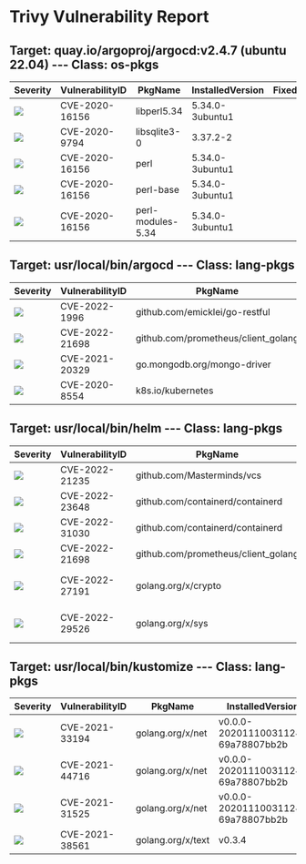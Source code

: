 # Trivy Vulnerability Report




## Target: quay.io/argoproj/argocd:v2.4.7 (ubuntu 22.04) --- Class: os-pkgs
|Severity|VulnerabilityID|PkgName|InstalledVersion|FixedVersion|
|--------|---------------|-------|----------------|------------|
|![](https://img.shields.io/badge/-MEDIUM-yellow)|CVE-2020-16156|libperl5.34|5.34.0-3ubuntu1||
|![](https://img.shields.io/badge/-MEDIUM-yellow)|CVE-2020-9794|libsqlite3-0|3.37.2-2||
|![](https://img.shields.io/badge/-MEDIUM-yellow)|CVE-2020-16156|perl|5.34.0-3ubuntu1||
|![](https://img.shields.io/badge/-MEDIUM-yellow)|CVE-2020-16156|perl-base|5.34.0-3ubuntu1||
|![](https://img.shields.io/badge/-MEDIUM-yellow)|CVE-2020-16156|perl-modules-5.34|5.34.0-3ubuntu1||

## Target: usr/local/bin/argocd --- Class: lang-pkgs
|Severity|VulnerabilityID|PkgName|InstalledVersion|FixedVersion|
|--------|---------------|-------|----------------|------------|
|![](https://img.shields.io/badge/-CRITICAL-red)|CVE-2022-1996|github.com/emicklei/go-restful|v2.9.5+incompatible|v3.8.0|
|![](https://img.shields.io/badge/-HIGH-orange)|CVE-2022-21698|github.com/prometheus/client_golang|v1.11.0|1.11.1|
|![](https://img.shields.io/badge/-MEDIUM-yellow)|CVE-2021-20329|go.mongodb.org/mongo-driver|v1.1.2|1.5.1|
|![](https://img.shields.io/badge/-MEDIUM-yellow)|CVE-2020-8554|k8s.io/kubernetes|v1.23.1||

## Target: usr/local/bin/helm --- Class: lang-pkgs
|Severity|VulnerabilityID|PkgName|InstalledVersion|FixedVersion|
|--------|---------------|-------|----------------|------------|
|![](https://img.shields.io/badge/-CRITICAL-red)|CVE-2022-21235|github.com/Masterminds/vcs|v1.13.1|1.13.3|
|![](https://img.shields.io/badge/-HIGH-orange)|CVE-2022-23648|github.com/containerd/containerd|v1.5.9|1.4.13, 1.5.10, 1.6.1|
|![](https://img.shields.io/badge/-MEDIUM-yellow)|CVE-2022-31030|github.com/containerd/containerd|v1.5.9|v1.5.13, v1.6.6|
|![](https://img.shields.io/badge/-HIGH-orange)|CVE-2022-21698|github.com/prometheus/client_golang|v1.11.0|1.11.1|
|![](https://img.shields.io/badge/-HIGH-orange)|CVE-2022-27191|golang.org/x/crypto|v0.0.0-20211117183948-ae814b36b871|0.0.0-20220314234659-1baeb1ce4c0b|
|![](https://img.shields.io/badge/-MEDIUM-yellow)|CVE-2022-29526|golang.org/x/sys|v0.0.0-20211216021012-1d35b9e2eb4e|0.0.0-20220412211240-33da011f77ad|

## Target: usr/local/bin/kustomize --- Class: lang-pkgs
|Severity|VulnerabilityID|PkgName|InstalledVersion|FixedVersion|
|--------|---------------|-------|----------------|------------|
|![](https://img.shields.io/badge/-HIGH-orange)|CVE-2021-33194|golang.org/x/net|v0.0.0-20201110031124-69a78807bb2b|0.0.0-20210520170846-37e1c6afe023|
|![](https://img.shields.io/badge/-HIGH-orange)|CVE-2021-44716|golang.org/x/net|v0.0.0-20201110031124-69a78807bb2b|0.0.0-20211209124913-491a49abca63|
|![](https://img.shields.io/badge/-MEDIUM-yellow)|CVE-2021-31525|golang.org/x/net|v0.0.0-20201110031124-69a78807bb2b|0.0.0-20210428140749-89ef3d95e781|
|![](https://img.shields.io/badge/-HIGH-orange)|CVE-2021-38561|golang.org/x/text|v0.3.4|0.3.7|
